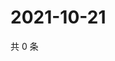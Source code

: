 # 2021-10-21

共 0 条

<!-- BEGIN WEIBO -->
<!-- 最后更新时间 Thu Oct 21 2021 00:17:37 GMT+0800 (China Standard Time) -->

<!-- END WEIBO -->
